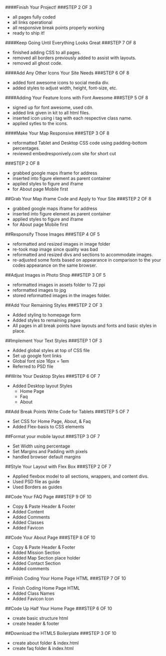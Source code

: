 ####Finish Your Project!
###STEP 2 OF 3
- all pages fully coded
- all links operational
- all responsive break points properly working
- ready to ship it!

####Keep Going Until Everything Looks Great
###STEP 7 OF 8
- finished adding CSS to all pages.
- removed all borders previously added to assist with layouts.
- removed all ghost code.

####Add Any Other Icons Your Site Needs
###STEP 6 OF 8
- added font awesome icons to social media div.
- added styles to adjust width, height, font-size, etc.

####Adding Your Feature Icons with Font Awesome
###STEP 5 OF 8
- signed up for font awesome, used cdn.
- added link given in kit to all html files.
- inserted icon using i tag with each respective class name.
- applied sytles to the icons.

####Make Your Map Responsive
###STEP 3 OF 8
- reformatted Tablet and Desktop CSS code using padding-bottom percentages.
- reviewed embedresponively.com site for short cut

###STEP 2 OF 8
- grabbed google maps iframe for address
- inserted into figure element as parent container
- applied styles to figure and iframe
- for About page Mobile first

##Grab Your Map iframe Code and Apply to Your Site
###STEP 2 OF 8
- grabbed google maps iframe for address
- inserted into figure element as parent container
- applied styles to figure and iframe
- for About page Mobile first

##Responsify Those Images
###STEP 4 OF 5
- reformatted and resized images in image folder
- re-took map image since quality was bad
- reformatted and resized divs and sections to accommodate images.
- re-adjusted some fonts based on appearance in comparison to the your codes appearance on the same browser.

##Adjust Images in Photo Shop
###STEP 3 OF 5
- reformatted images in assets folder to 72 ppi
- reformatted images to jpg
- stored reformatted images in the images folder.

##Add Your Remaining Styles
###STEP 2 OF 3
- Added styling to homepage form
- Added styles to remaining pages
- All pages in all break points have layouts and fonts and basic styles in place.

##Implement Your Text Styles
###STEP 1 OF 3
- Added global styles at top of CSS file
- Set up google font links
- Global font size 16px = 1em
- Referred to PSD file

##Write Your Desktop Styles
###STEP 6 OF 7
- Added Desktop layout Styles
  - Home Page
  - Faq
  - About

##Add Break Points Write Code for Tablets
###STEP 5 OF 7
- Set CSS for Home Page, About, & Faq
- Added Flex-basis to CSS elements

##Format your mobile layout
###STEP 3 OF 7
- Set Width using percentage
- Set Margins and Padding with pixels
- handled browser default margins

##Style Your Layout with Flex Box
###STEP 2 OF 7
- Applied flexbox model to all sections, wrappers, and content divs.
- Used PSD file as guide
- Used Borders as guides

##Code Your FAQ Page
###STEP 9 OF 10
- Copy & Paste Header & Footer
- Added Content
- Added Comments
- Added Classes
- Added Favicon

##Code Your About Page
###STEP 8 OF 10
- Copy & Paste Header & Footer
- Added Mission Section
- Added Map Section place holder
- Added Contact Section
- Added comments

##Finish Coding Your Home Page HTML
###STEP 7 OF 10
- Finish Coding Home Page HTML
- Added Class Names
- Added Favicon Icon

##Code Up Half Your Home Page
###STEP 6 OF 10
- create basic structure html
- create header & footer

##Download the HTML5 Boilerplate
###STEP 3 OF 10
- create about folder & index.html
- create faq folder & index.html
